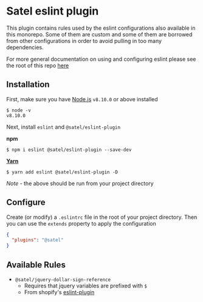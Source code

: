 # Satel eslint plugin

This plugin contains rules used by the eslint configurations also available in this monorepo. Some of them are custom and some of them are borrowed from other configurations in order to avoid pulling in too many dependencies.

For more general documentation on using and configuring eslint please see the root of this repo [here](https://github.com/SatelCreative/eslint-plugin)

## Installation

First, make sure you have [Node.js](https://nodejs.org/en/download/) `v8.10.0` or above installed

```
$ node -v
v8.10.0
```

Next, install `eslint` and `@satel/eslint-plugin`

**npm**
```
$ npm i eslint @satel/eslint-plugin --save-dev
```

[**Yarn**](https://yarnpkg.com/en/docs/install)

```
$ yarn add eslint @satel/eslint-plugin -D
```

*Note* - the above should be run from your project directory

## Configure

Create (or modify) a `.eslintrc` file in the root of your project directory. Then you can use the `extends` property to apply the configuration

```json
{
  "plugins": "@satel"
}
```

## Available Rules

- `@satel/jquery-dollar-sign-reference`
   - Requires that jquery variables are prefixed with `$`
   - From shopify's [eslint-plugin](https://github.com/Shopify/eslint-plugin-shopify/blob/master/lib/rules/jquery-dollar-sign-reference.js)